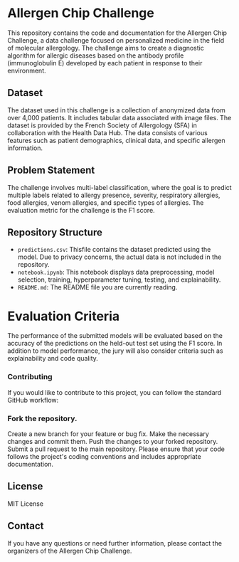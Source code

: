 # Allergen Chip Challenge

This repository contains the code and documentation for the Allergen Chip Challenge, a data challenge focused on personalized medicine in the field of molecular allergology. The challenge aims to create a diagnostic algorithm for allergic diseases based on the antibody profile (immunoglobulin E) developed by each patient in response to their environment.

## Dataset

The dataset used in this challenge is a collection of anonymized data from over 4,000 patients. It includes tabular data associated with image files. The dataset is provided by the French Society of Allergology (SFA) in collaboration with the Health Data Hub. The data consists of various features such as patient demographics, clinical data, and specific allergen information.

## Problem Statement

The challenge involves multi-label classification, where the goal is to predict multiple labels related to allergy presence, severity, respiratory allergies, food allergies, venom allergies, and specific types of allergies. The evaluation metric for the challenge is the F1 score.

## Repository Structure

-  `predictions.csv`: Thisfile contains the dataset predicted using the model. Due to privacy concerns, the actual data is not included in the repository.
- `notebook.ipynb`: This  notebook displays data preprocessing, model selection, training, hyperparameter tuning, testing, and explainability.
- `README.md`: The README file you are currently reading.

# Evaluation Criteria
The performance of the submitted models will be evaluated based on the accuracy of the predictions on the held-out test set using the F1 score. In addition to model performance, the jury will also consider criteria such as explainability and code quality.

### Contributing
If you would like to contribute to this project, you can follow the standard GitHub workflow:

### Fork the repository.
Create a new branch for your feature or bug fix.
Make the necessary changes and commit them.
Push the changes to your forked repository.
Submit a pull request to the main repository.
Please ensure that your code follows the project's coding conventions and includes appropriate documentation.

## License
MIT License

## Contact
If you have any questions or need further information, please contact the organizers of the Allergen Chip Challenge.


